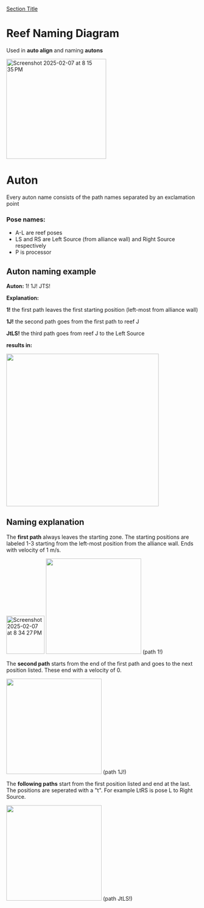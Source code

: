[Section Title](#section_id)
# Reef Naming Diagram
Used in **auto align** and naming **autons**


<img width="262" alt="Screenshot 2025-02-07 at 8 15 35 PM" src="https://github.com/user-attachments/assets/2f59b383-8e66-4062-a129-31e69f7fe6b3" />


# Auton 
Every auton name consists of the path names separated by an exclamation point


### Pose names: 
- A-L are reef poses
- LS and RS are Left Source (from alliance wall)  and Right Source respectively
- P is processor


## Auton naming example 
**Auton:** 1! 1J! JTS!

**Explanation:**<a id="section_id"></a>

**1!** the first path leaves the first starting position (left-most from alliance wall)


**1J!** the second path goes from the first path to reef J


**JtLS!** the third path goes from reef J to the Left Source 

**results in:** 

<img width="400" src ="https://github.com/user-attachments/assets/a762738d-5ce7-4dd8-92ae-60dabd413042"/>


## Naming explanation 


The **first path** always leaves the starting zone. The starting positions are labeled 1-3 starting from the left-most position from the alliance wall. Ends with velocity of 1 m/s.


<img width="100" alt="Screenshot 2025-02-07 at 8 34 27 PM" src="https://github.com/user-attachments/assets/df266e97-971f-464a-9452-caf26d9d7718" />
<img width= "250" src = "https://github.com/user-attachments/assets/d633ae7e-2277-4dba-a05a-a0a45abb18f7"/> (path 1!) 


The **second path** starts from the end of the first path and goes to the next position listed. These end with a velocity of 0. 


<img width = "250" src ="https://github.com/user-attachments/assets/c1163390-53f9-41c9-a466-11bb1e2a7194"/> (path 1J!)



The **following paths** start from the first position listed and end at the last. The positions are seperated with a "t". For example LtRS is pose L to Right Source. 


<img width = "250" src="https://github.com/user-attachments/assets/21595538-5714-4bbe-8fd0-a374f7cc71d1" /> (path JtLS!)


